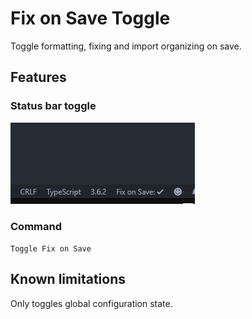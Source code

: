 # Fix on Save Toggle

Toggle formatting, fixing and import organizing on save.

## Features

### Status bar toggle

![Button](./img/button.png)

### Command

`Toggle Fix on Save`

## Known limitations

Only toggles global configuration state.